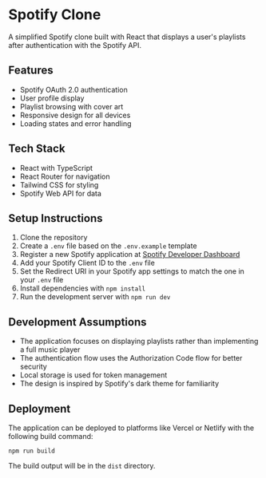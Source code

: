# Spotify Clone

A simplified Spotify clone built with React that displays a user's playlists after authentication with the Spotify API.

## Features

- Spotify OAuth 2.0 authentication
- User profile display
- Playlist browsing with cover art
- Responsive design for all devices
- Loading states and error handling

## Tech Stack

- React with TypeScript
- React Router for navigation
- Tailwind CSS for styling
- Spotify Web API for data

## Setup Instructions

1. Clone the repository
2. Create a `.env` file based on the `.env.example` template
3. Register a new Spotify application at [Spotify Developer Dashboard](https://developer.spotify.com/dashboard/)
4. Add your Spotify Client ID to the `.env` file
5. Set the Redirect URI in your Spotify app settings to match the one in your `.env` file
6. Install dependencies with `npm install`
7. Run the development server with `npm run dev`

## Development Assumptions

- The application focuses on displaying playlists rather than implementing a full music player
- The authentication flow uses the Authorization Code flow for better security
- Local storage is used for token management
- The design is inspired by Spotify's dark theme for familiarity

## Deployment

The application can be deployed to platforms like Vercel or Netlify with the following build command:

```
npm run build
```

The build output will be in the `dist` directory.